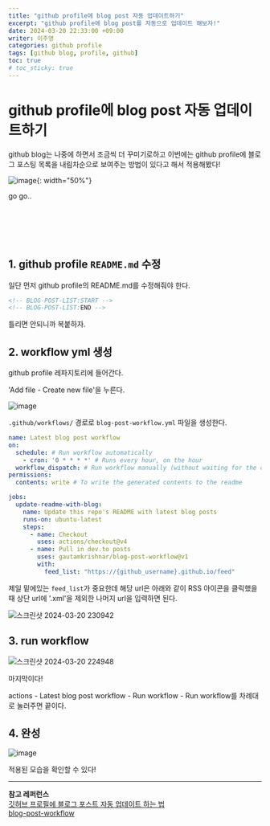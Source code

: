 ```yaml
---
title: "github profile에 blog post 자동 업데이트하기"
excerpt: "github profile에 blog post를 자동으로 업데이트 해보자!"
date: 2024-03-20 22:33:00 +09:00
writer: 이주영
categories: github profile
tags: [github blog, profile, github]
toc: true
# toc_sticky: true
---
```

# github profile에 blog post 자동 업데이트하기

github blog는 나중에 하면서 조금씩 더 꾸미기로하고 이번에는 github profile에 블로그 포스팅 목록을 내림차순으로 보여주는 방법이 있다고 해서 적용해봤다!

![image](https://i.pinimg.com/564x/48/85/6d/48856d1e68fd5daa19315451f571dd2c.jpg){: width="50%"}

go go..

<br>
<br>
<br>
<br>

## 1. github profile `README.md` 수정
일단 먼저 github profile의 README.md를 수정해줘야 한다.

```md
<!-- BLOG-POST-LIST:START -->
<!-- BLOG-POST-LIST:END -->
```

틀리면 안되니까 복붙하자.

## 2. workflow yml 생성
github profile 레파지토리에 들어간다.

'Add file - Create new file'을 누른다.

![image](https://github.com/hobbyscripterII/csharp/assets/135996109/d1d3aa17-7193-43fb-b9fc-d11444288a05)

`.github/workflows/` 경로로 `blog-post-workflow.yml` 파일을 생성한다.

```yml
name: Latest blog post workflow
on:
  schedule: # Run workflow automatically
    - cron: '0 * * * *' # Runs every hour, on the hour
  workflow_dispatch: # Run workflow manually (without waiting for the cron to be called), through the GitHub Actions Workflow page directly
permissions:
  contents: write # To write the generated contents to the readme

jobs:
  update-readme-with-blog:
    name: Update this repo's README with latest blog posts
    runs-on: ubuntu-latest
    steps:
      - name: Checkout
        uses: actions/checkout@v4
      - name: Pull in dev.to posts
        uses: gautamkrishnar/blog-post-workflow@v1
        with:
          feed_list: "https://{github_username}.github.io/feed"
```

제일 밑에있는 `feed_list`가 중요한데 해당 url은 아래와 같이 RSS 아이콘을 클릭했을 때 상단 url에 '.xml'을 제외한 나머지 url을 입력하면 된다.

![스크린샷 2024-03-20 230942](https://github.com/hobbyscripterII/csharp/assets/135996109/461b2f52-f90b-48a3-9c33-ca82e1fcc01c)

## 3. run workflow

![스크린샷 2024-03-20 224948](https://github.com/hobbyscripterII/csharp/assets/135996109/25731317-0e6f-4b8f-942c-1238ba7637ac)

마지막이다!

actions - Latest blog post workflow - Run workflow - Run workflow를 차례대로 눌러주면 끝이다.

## 4. 완성

![image](https://github.com/hobbyscripterII/hobbyscripterII/assets/135996109/cc4f5951-048c-40a5-8959-86563d0040b9)

적용된 모습을 확인할 수 있다!

---
**참고 레퍼런스** <br>
[깃허브 프로필에 블로그 포스트 자동 업데이트 하는 법](https://velog.io/@hameo/%EA%B9%83%ED%97%88%EB%B8%8C-%ED%94%84%EB%A1%9C%ED%95%84%EC%97%90-%EB%B2%A8%EB%A1%9C%EA%B7%B8-%ED%8F%AC%EC%8A%A4%ED%8A%B8-%EC%9E%90%EB%8F%99-%EC%97%85%EB%8D%B0%EC%9D%B4%ED%8A%B8%ED%95%98%EB%8A%94%EB%B2%95) <br>
[blog-post-workflow](https://github.com/gautamkrishnar/blog-post-workflow)